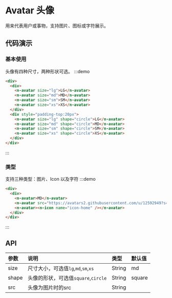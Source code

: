 # Avatar 头像

用来代表用户或事物，支持图片、图标或字符展示。

## 代码演示

### 基本使用
头像有四种尺寸，两种形状可选。
:::demo

```html
<div>
  <div>
    <n-avatar size="lg">LG</n-avatar>
    <n-avatar size="md">MD</n-avatar>
    <n-avatar size="sm">SM</n-avatar>
    <n-avatar size="xs">XS</n-avatar>
  </div>
  <div style="padding-top:20px">
    <n-avatar size="lg" shape="circle">LG</n-avatar>
    <n-avatar size="md" shape="circle">MD</n-avatar>
    <n-avatar size="sm" shape="circle">SM</n-avatar>
    <n-avatar size="xs" shape="circle">XS</n-avatar>
  </div>
</div>
```
:::

### 类型
支持三种类型：图片、Icon 以及字符
:::demo
```html
<div>
  <div>
    <n-avatar>MD</n-avatar>
    <n-avatar src="https://avatars2.githubusercontent.com/u/12592949?s=460&v=4"/>
    <n-avatar><n-icon name="icon-home" /></n-avatar>
  </div>  
</div>
```
:::

## API

| 参数 | 说明 | 类型 | 默认值 |
| :--- | :--- | :--- | :--- |
| size | 尺寸大小，可选值`lg`,`md`,`sm`,`xs` | String | md |
| shape | 头像的形状，可选值`square`,`circle` | String | square |
| src    | 头像为图片时的src | String     |  |
